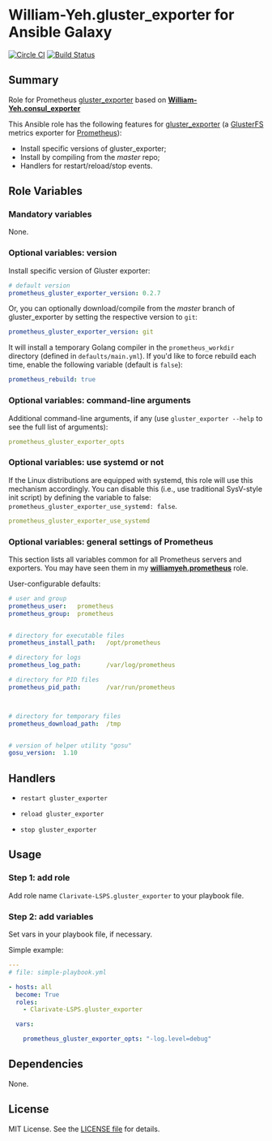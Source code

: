 
William-Yeh.gluster_exporter for Ansible Galaxy
============

[![Circle CI](https://circleci.com/gh/Clarivate-LSPS/ansible-gluster-exporter.svg?style=shield)](https://circleci.com/gh/Clarivate-LSPS/ansible-gluster-exporter) [![Build Status](https://travis-ci.org/Clarivate-LSPS/ansible-gluster-exporter.svg?branch=master)](https://travis-ci.org/Clarivate-LSPS/ansible-gluster-exporter)



## Summary

Role for Prometheus [gluster_exporter](https://github.com/ofesseler/gluster_exporter) based on **[William-Yeh.consul_exporter](https://github.com/William-Yeh/ansible-consul-exporter)**

This Ansible role has the following features for [gluster_exporter](https://github.com/ofesseler/gluster_exporter) (a [GlusterFS](https://www.gluster.org/) metrics exporter for [Prometheus](http://prometheus.io/)):

 - Install specific versions of gluster_exporter;
 - Install by compiling from the *master* repo;
 - Handlers for restart/reload/stop events.


## Role Variables


### Mandatory variables

None.


### Optional variables: version

Install specific version of Gluster exporter:

```yaml
# default version
prometheus_gluster_exporter_version: 0.2.7
```

Or, you can optionally download/compile from the *master* branch of gluster_exporter by setting the respective version to `git`:

```yaml
prometheus_gluster_exporter_version: git
```

It will install a temporary Golang compiler in the `prometheus_workdir` directory (defined in `defaults/main.yml`). If you'd like to force rebuild each time, enable the following variable (default is `false`):

```yaml
prometheus_rebuild: true
```


### Optional variables: command-line arguments


Additional command-line arguments, if any (use `gluster_exporter --help` to see the full list of arguments):

```yaml
prometheus_gluster_exporter_opts
```


### Optional variables: use systemd or not

If the Linux distributions are equipped with systemd, this role will use this mechanism accordingly. You can disable this (i.e., use traditional SysV-style init script) by defining the variable to false: `prometheus_gluster_exporter_use_systemd: false`.

```yaml
prometheus_gluster_exporter_use_systemd
```


### Optional variables: general settings of Prometheus

This section lists all variables common for all Prometheus servers and exporters. You may have seen them in my **[williamyeh.prometheus](https://github.com/William-Yeh/ansible-prometheus)** role.


User-configurable defaults:

```yaml
# user and group
prometheus_user:   prometheus
prometheus_group:  prometheus


# directory for executable files
prometheus_install_path:   /opt/prometheus

# directory for logs
prometheus_log_path:       /var/log/prometheus

# directory for PID files
prometheus_pid_path:       /var/run/prometheus



# directory for temporary files
prometheus_download_path:  /tmp


# version of helper utility "gosu"
gosu_version:  1.10
```



## Handlers

- `restart gluster_exporter`

- `reload gluster_exporter`

- `stop gluster_exporter`


## Usage


### Step 1: add role

Add role name `Clarivate-LSPS.gluster_exporter` to your playbook file.


### Step 2: add variables

Set vars in your playbook file, if necessary.

Simple example:

```yaml
---
# file: simple-playbook.yml

- hosts: all
  become: True
  roles:
    - Clarivate-LSPS.gluster_exporter

  vars:

    prometheus_gluster_exporter_opts: "-log.level=debug"
```



## Dependencies

None.


## License

MIT License. See the [LICENSE file](LICENSE) for details.
